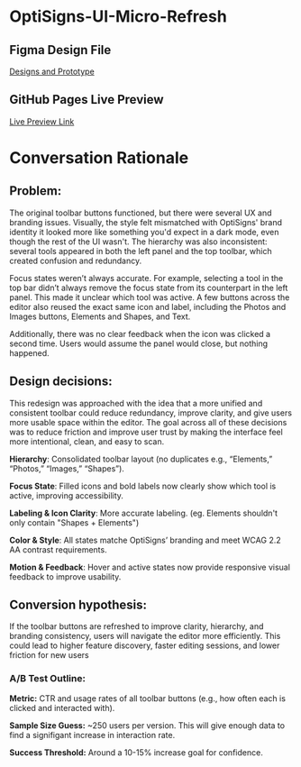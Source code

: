 # OptiSigns-UI-Micro-Refresh

## Figma Design File

[Designs and Prototype](https://strawberigirl.github.io/)

## GitHub Pages Live Preview

[Live Preview Link](https://strawberigirl.github.io/)

# Conversation Rationale

## Problem:

The original toolbar buttons functioned, but there were several UX and branding issues. Visually, the style felt mismatched with OptiSigns' brand identity it looked more like something you'd expect in a dark mode, even though the rest of the UI wasn't. The hierarchy was also inconsistent: several tools appeared in both the left panel and the top toolbar, which created confusion and redundancy.

Focus states weren’t always accurate. For example, selecting a tool in the top bar didn’t always remove the focus state from its counterpart in the left panel. This made it unclear which tool was active. A few buttons across the editor also reused the exact same icon and label, including the Photos and Images buttons, Elements and Shapes, and Text.

Additionally, there was no clear feedback when the icon was clicked a second time. Users would assume the panel would close, but nothing happened.

## Design decisions:

This redesign was approached with the idea that a more unified and consistent toolbar could reduce redundancy, improve clarity, and give users more usable space within the editor. The goal across all of these decisions was to reduce friction and improve user trust by making the interface feel more intentional, clean, and easy to scan.

**Hierarchy**: Consolidated toolbar layout (no duplicates e.g., “Elements,” “Photos,” “Images,” “Shapes”).

**Focus State**: Filled icons and bold labels now clearly show which tool is active, improving accessibility.

**Labeling & Icon Clarity**: More accurate labeling. (eg. Elements shouldn't only contain "Shapes + Elements")

**Color & Style**: All states matche OptiSigns’ branding and meet WCAG 2.2 AA contrast requirements.

**Motion & Feedback**: Hover and active states now provide responsive visual feedback to improve usability.

## Conversion hypothesis:

If the toolbar buttons are refreshed to improve clarity, hierarchy, and branding consistency, users will navigate the editor more efficiently. This could lead to higher feature discovery, faster editing sessions, and lower friction for new users

### A/B Test Outline:

**Metric:**
CTR and usage rates of all toolbar buttons (e.g., how often each is clicked and interacted with).

**Sample Size Guess:**
~250 users per version.
This will give enough data to find a signifigant increase in interaction rate.

**Success Threshold:**
Around a 10-15% increase goal for confidence.
